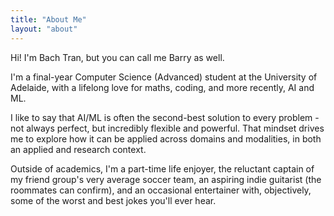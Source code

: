 ```yaml
---
title: "About Me"
layout: "about"
---
```



Hi! I'm Bach Tran, but you can call me Barry as well.

I'm a final-year Computer Science (Advanced) student at the University of Adelaide, with a lifelong love for maths, coding, and more recently, AI and ML.

I like to say that AI/ML is often the second-best solution to every problem - not always perfect, but incredibly flexible and powerful. That mindset drives me to explore how it can be applied across domains and modalities, in both an applied and research context.

Outside of academics, I'm a part-time life enjoyer, the reluctant captain of my friend group's very average soccer team, an aspiring indie guitarist (the roommates can confirm), and an occasional entertainer with, objectively, some of the worst and best jokes you'll ever hear.